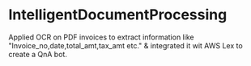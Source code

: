 # IntelligentDocumentProcessing
Applied OCR on PDF invoices to extract information like "Invoice_no,date,total_amt,tax_amt etc." &amp; integrated it wit AWS Lex to create a QnA bot.
